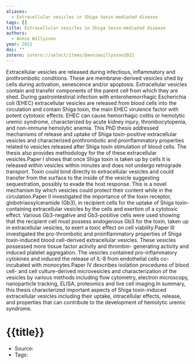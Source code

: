 ```yaml
---
aliases:
  - Extracellular vesicles in Shiga toxin-mediated disease
tags: []
title: Extracellular vesicles in Shiga toxin-mediated disease
authors:
  - Annie Willysson
year: 2021
doi: ""
zotero: zotero://select/items/@anniewillysson2021
---
```

<!-- START_ABSTRACT -->
Extracellular vesicles are released during infectious, inflammatory and prothrombotic conditions. These are membrane-derived vesicles shed by cells during activation, senescence and/or apoptosis. Extracellular vesicles contain and transfer components of the parent cell from which they are shed. During gastrointestinal infection with enterohemorrhagic Escherichia coli (EHEC) extracellular vesicles are released from blood cells into the circulation and contain Shiga toxin, the main EHEC virulence factor with potent cytotoxic effects. EHEC can cause hemorrhagic colitis or hemolytic uremic syndrome, characterized by acute kidney injury, thrombocytopenia, and non-immune hemolytic anemia. This PhD thesis addressed mechanisms of release and uptake of Shiga toxin-positive extracellular vesicles and characterized prothrombotic and proinflammatory properties related to vesicles released after Shiga toxin stimulation of blood cells. The thesis also provides methodology for the of these extracellular vesicles.Paper I shows that once Shiga toxin is taken up by cells it is released within vesicles within minutes and does not undergo retrograde transport. Toxin could bind directly to extracellular vesicles and could transfer from the surface to the inside of the vesicle suggesting sequestration, possibly to evade the host response. This is a novel mechanism by which vesicles could protect their content while in the circulation.Paper II investigated the importance of the toxin receptor, globotriaosylceramide (Gb3), in recipient cells for the uptake of Shiga toxin-containing extracellular vesicles by the cells and exertion of a cytotoxic effect. Various Gb3-negative and Gb3-positive cells were used showing that the recipient cell must possess endogenous Gb3 for the toxin, taken up in extracellular vesicles, to exert a toxic effect on cell viability.Paper III investigated the pro-thrombotic and proinflammatory properties of Shiga toxin-induced blood cell-derived extracellular vesicles. These vesicles possessed more tissue factor activity and thrombin- generating activity and induced platelet aggregation. The vesicles contained pro-inflammatory cytokines and induced the release of IL-8 from endothelial cells co-incubated with monocytes.Paper IV describes isolation procedures of blood cell- and cell culture-derived microvesicles and characterization of the vesicles by various methods including flow cytometry, electron microscopy, nanoparticle tracking, ELISA, proteomics and live cell imaging.In summary, this thesis characterized important aspects of Shiga toxin-induced extracellular vesicles including their uptake, intracellular effects, release, and properties that can contribute to the development of hemolytic uremic syndrome.
<!-- END_ABSTRACT -->

<!-- START_TEMPLATE -->
# {{title}}

- Source:
- Tags: 
<!-- END_TEMPLATE -->
